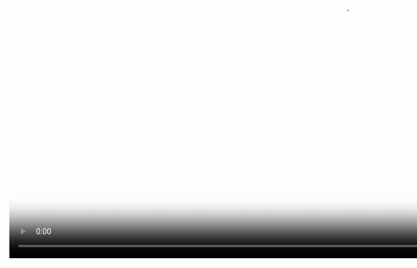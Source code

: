 <video src="./videos/cart_pole.mp4" poster="loading.jpg" width="1200" height="800" controls preload></video>